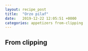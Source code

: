 ```yaml
---
layout: recipe_post
title:  "Orzo pilaf"
date:   2019-12-22 12:05:51 +0000
categories: appetizers from-clipping
---
```


## From clipping
